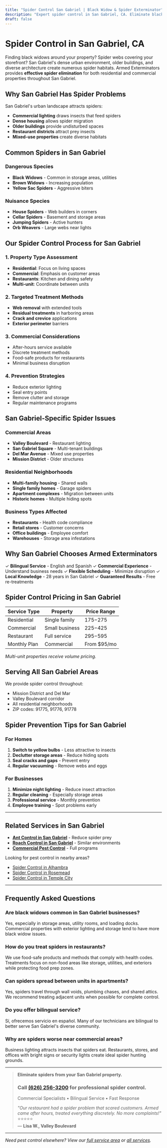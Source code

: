 ```yaml
---
title: "Spider Control San Gabriel | Black Widow & Spider Exterminator"
description: "Expert spider control in San Gabriel, CA. Eliminate black widows, house spiders from homes & businesses. Bilingual service. Call (626) 256-3200."
draft: false
---
```


# Spider Control in San Gabriel, CA

Finding black widows around your property? Spider webs covering your storefront? San Gabriel's dense urban environment, older buildings, and diverse architecture create numerous spider habitats. Armed Exterminators provides **effective spider elimination** for both residential and commercial properties throughout San Gabriel.

## Why San Gabriel Has Spider Problems

San Gabriel's urban landscape attracts spiders:
- **Commercial lighting** draws insects that feed spiders
- **Dense housing** allows spider migration
- **Older buildings** provide undisturbed spaces
- **Restaurant districts** attract prey insects
- **Mixed-use properties** create diverse habitats

## Common Spiders in San Gabriel

### Dangerous Species
- **Black Widows** - Common in storage areas, utilities
- **Brown Widows** - Increasing population
- **Yellow Sac Spiders** - Aggressive biters

### Nuisance Species
- **House Spiders** - Web builders in corners
- **Cellar Spiders** - Basement and storage areas
- **Jumping Spiders** - Active hunters
- **Orb Weavers** - Large webs near lights

## Our Spider Control Process for San Gabriel

### 1. Property Type Assessment
- **Residential**: Focus on living spaces
- **Commercial**: Emphasis on customer areas
- **Restaurants**: Kitchen and dining safety
- **Multi-unit**: Coordinate between units

### 2. Targeted Treatment Methods
- **Web removal** with extended tools
- **Residual treatments** in harboring areas
- **Crack and crevice** applications
- **Exterior perimeter** barriers

### 3. Commercial Considerations
- After-hours service available
- Discrete treatment methods
- Food-safe products for restaurants
- Minimal business disruption

### 4. Prevention Strategies
- Reduce exterior lighting
- Seal entry points
- Remove clutter and storage
- Regular maintenance programs

## San Gabriel-Specific Spider Issues

### Commercial Areas
- **Valley Boulevard** - Restaurant lighting
- **San Gabriel Square** - Multi-tenant buildings
- **Del Mar Avenue** - Mixed use properties
- **Mission District** - Older structures

### Residential Neighborhoods
- **Multi-family housing** - Shared walls
- **Single family homes** - Garage spiders
- **Apartment complexes** - Migration between units
- **Historic homes** - Multiple hiding spots

### Business Types Affected
- **Restaurants** - Health code compliance
- **Retail stores** - Customer concerns
- **Office buildings** - Employee comfort
- **Warehouses** - Storage area infestations

## Why San Gabriel Chooses Armed Exterminators

✓ **Bilingual Service** - English and Spanish
✓ **Commercial Experience** - Understand business needs
✓ **Flexible Scheduling** - Minimize disruption
✓ **Local Knowledge** - 28 years in San Gabriel
✓ **Guaranteed Results** - Free re-treatments

## Spider Control Pricing in San Gabriel

| Service Type | Property | Price Range |
|--------------|----------|-------------|
| Residential | Single family | $175-$275 |
| Commercial | Small business | $225-$425 |
| Restaurant | Full service | $295-$595 |
| Monthly Plan | Commercial | From $95/mo |

*Multi-unit properties receive volume pricing.*

## Serving All San Gabriel Areas

We provide spider control throughout:
- Mission District and Del Mar
- Valley Boulevard corridor
- All residential neighborhoods
- ZIP codes: 91775, 91776, 91778

## Spider Prevention Tips for San Gabriel

### For Homes
1. **Switch to yellow bulbs** - Less attractive to insects
2. **Declutter storage areas** - Reduce hiding spots
3. **Seal cracks and gaps** - Prevent entry
4. **Regular vacuuming** - Remove webs and eggs

### For Businesses
1. **Minimize night lighting** - Reduce insect attraction
2. **Regular cleaning** - Especially storage areas
3. **Professional service** - Monthly prevention
4. **Employee training** - Spot problems early

---

## Related Services in San Gabriel

- **[Ant Control in San Gabriel](/ant-control-san-gabriel/)** - Reduce spider prey
- **[Roach Control in San Gabriel](/roach-control-san-gabriel/)** - Similar environments
- **[Commercial Pest Control](/commercial-pest-control-san-gabriel/)** - Full programs

Looking for pest control in nearby areas?
- [Spider Control in Alhambra](/spider-control-alhambra/)
- [Spider Control in Rosemead](/spider-control-rosemead/)
- [Spider Control in Temple City](/spider-control-temple-city/)

---

## Frequently Asked Questions

### Are black widows common in San Gabriel businesses?
Yes, especially in storage areas, utility rooms, and loading docks. Commercial properties with exterior lighting and storage tend to have more black widow issues.

### How do you treat spiders in restaurants?
We use food-safe products and methods that comply with health codes. Treatments focus on non-food areas like storage, utilities, and exteriors while protecting food prep zones.

### Can spiders spread between units in apartments?
Yes, spiders travel through wall voids, plumbing chases, and shared attics. We recommend treating adjacent units when possible for complete control.

### Do you offer bilingual service?
Sí, ofrecemos servicio en español. Many of our technicians are bilingual to better serve San Gabriel's diverse community.

### Why are spiders worse near commercial areas?
Business lighting attracts insects that spiders eat. Restaurants, stores, and offices with bright signs or security lights create ideal spider hunting grounds.

---

> **Eliminate spiders from your San Gabriel property.**  
> ### Call [(626) 256-3200](tel:6262563200) for professional spider control.  
> Commercial Specialists • Bilingual Service • Fast Response  
> 
> *"Our restaurant had a spider problem that scared customers. Armed came after hours, treated everything discretely. No more complaints!"* ⭐⭐⭐⭐⭐  
> — **Lisa W., Valley Boulevard**

---

*Need pest control elsewhere? View our [full service area](/locations/) or [all services](/services/).*